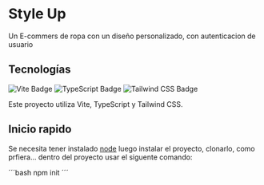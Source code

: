 # Style Up 
Un E-commers de ropa con un diseño personalizado, con autenticacion de usuario

## Tecnologías

<p align="left">
  <img src="https://img.shields.io/badge/Vite-2980B9?style=for-the-badge&logo=vite&logoColor=white" alt="Vite Badge"/>
  <img src="https://img.shields.io/badge/TypeScript-3178C6?style=for-the-badge&logo=typescript&logoColor=white" alt="TypeScript Badge"/>
  <img src="https://img.shields.io/badge/Tailwind_CSS-38B2AC?style=for-the-badge&logo=tailwind-css&logoColor=white" alt="Tailwind CSS Badge"/>
</p>

Este proyecto utiliza Vite, TypeScript y Tailwind CSS.

## Inicio rapido
Se necesita tener instalado [node](https://nodejs.org/en/about) luego instalar el
proyecto, clonarlo, como prfiera... dentro del proyecto usar el siguente comando:

´´´bash
  npm init
´´´